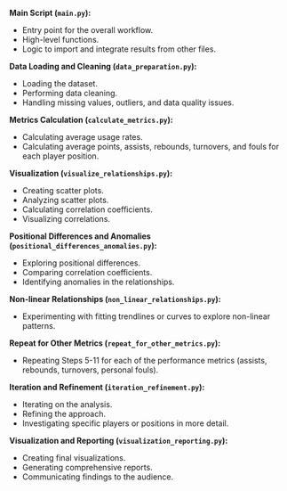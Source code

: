 **Main Script (`main.py`):**
- Entry point for the overall workflow.
- High-level functions.
- Logic to import and integrate results from other files.

**Data Loading and Cleaning (`data_preparation.py`):**
- Loading the dataset.
- Performing data cleaning.
- Handling missing values, outliers, and data quality issues.

**Metrics Calculation (`calculate_metrics.py`):**
- Calculating average usage rates.
- Calculating average points, assists, rebounds, turnovers, and fouls for each player position.

**Visualization (`visualize_relationships.py`):**
- Creating scatter plots.
- Analyzing scatter plots.
- Calculating correlation coefficients.
- Visualizing correlations.

**Positional Differences and Anomalies (`positional_differences_anomalies.py`):**
- Exploring positional differences.
- Comparing correlation coefficients.
- Identifying anomalies in the relationships.

**Non-linear Relationships (`non_linear_relationships.py`):**
- Experimenting with fitting trendlines or curves to explore non-linear patterns.

**Repeat for Other Metrics (`repeat_for_other_metrics.py`):**
- Repeating Steps 5-11 for each of the performance metrics (assists, rebounds, turnovers, personal fouls).

**Iteration and Refinement (`iteration_refinement.py`):**
- Iterating on the analysis.
- Refining the approach.
- Investigating specific players or positions in more detail.

**Visualization and Reporting (`visualization_reporting.py`):**
- Creating final visualizations.
- Generating comprehensive reports.
- Communicating findings to the audience.
